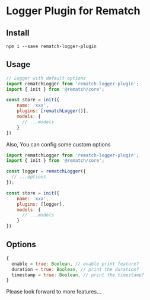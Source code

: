 # Logger Plugin for Rematch

## Install
`npm i --save rematch-logger-plugin`

## Usage
```javascript
// Logger with default options
import rematchLogger from 'rematch-logger-plugin';
import { init } from '@rematch/core';

const store = init({
    name: 'xxx',
    plugins: [rematchLogger()],
    models: {
      // ...models
    }
})
```

Also, You can config some custom options
```javascript
import rematchLogger from 'rematch-logger-plugin';
import { init } from '@rematch/core';

const logger = rematchLogger({
  // ...options
});

const store = init({
    name: 'xxx',
    plugins: [logger],
    models: {
      // ...models
    }
})
```

## Options
```javascript
{
  enable = true: Boolean, // enable print feature?
  duration = true: Boolean, // print the duration?
  timestamp = true: Boolean, // print the timestamp?
}
```

Please look forward to more features...